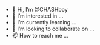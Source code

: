 - 👋 Hi, I’m @CHASHboy
- 👀 I’m interested in ...
- 🌱 I’m currently learning ...
- 💞️ I’m looking to collaborate on ...
- 📫 How to reach me ...

<!---
CHASHboy/CHASHboy is a ✨ special ✨ repository because its `README.md` (this file) appears on your GitHub profile.
You can click the Preview link to take a look at your changes.
--->
